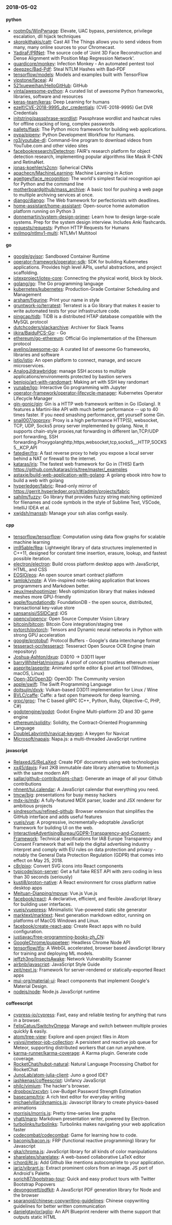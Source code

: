 ### 2018-05-02

#### python
* [rootm0s/WinPwnage](https://github.com/rootm0s/WinPwnage):  Elevate, UAC bypass, persistence, privilege escalation, dll hijack techniques
* [skorokithakis/catt](https://github.com/skorokithakis/catt): Cast All The Things allows you to send videos from many, many online sources to your Chromecast.
* [YadiraF/PRNet](https://github.com/YadiraF/PRNet): The source code of 'Joint 3D Face Reconstruction and Dense Alignment with Position Map Regression Network'.
* [guardicore/monkey](https://github.com/guardicore/monkey): Infection Monkey - An automated pentest tool
* [deepzec/Bad-Pdf](https://github.com/deepzec/Bad-Pdf): Steal NTLM Hashes with Bad-PDF
* [tensorflow/models](https://github.com/tensorflow/models): Models and examples built with TensorFlow
* [vipstone/faceai](https://github.com/vipstone/faceai): AI
* [521xueweihan/HelloGitHub](https://github.com/521xueweihan/HelloGitHub):  GitHub 
* [vinta/awesome-python](https://github.com/vinta/awesome-python): A curated list of awesome Python frameworks, libraries, software and resources
* [keras-team/keras](https://github.com/keras-team/keras): Deep Learning for humans
* [ezelf/CVE-2018-9995_dvr_credentials](https://github.com/ezelf/CVE-2018-9995_dvr_credentials): (CVE-2018-9995) Get DVR Credentials
* [initstring/passphrase-wordlist](https://github.com/initstring/passphrase-wordlist): Passphrase wordlist and hashcat rules for offline cracking of long, complex passwords
* [pallets/flask](https://github.com/pallets/flask): The Python micro framework for building web applications.
* [pypa/pipenv](https://github.com/pypa/pipenv): Python Development Workflow for Humans.
* [rg3/youtube-dl](https://github.com/rg3/youtube-dl): Command-line program to download videos from YouTube.com and other video sites
* [facebookresearch/Detectron](https://github.com/facebookresearch/Detectron): FAIR's research platform for object detection research, implementing popular algorithms like Mask R-CNN and RetinaNet.
* [jonas-koehler/s2cnn](https://github.com/jonas-koehler/s2cnn): Spherical CNNs
* [apachecn/MachineLearning](https://github.com/apachecn/MachineLearning): Machine Learning in Action
* [ageitgey/face_recognition](https://github.com/ageitgey/face_recognition): The world's simplest facial recognition api for Python and the command line
* [motherboardgithub/mass_archive](https://github.com/motherboardgithub/mass_archive): A basic tool for pushing a web page to multiple archiving services at once.
* [django/django](https://github.com/django/django): The Web framework for perfectionists with deadlines.
* [home-assistant/home-assistant](https://github.com/home-assistant/home-assistant):  Open-source home automation platform running on Python 3
* [donnemartin/system-design-primer](https://github.com/donnemartin/system-design-primer): Learn how to design large-scale systems. Prep for the system design interview. Includes Anki flashcards.
* [requests/requests](https://github.com/requests/requests): Python HTTP Requests for Humans 
* [evilmog/ntlmv1-multi](https://github.com/evilmog/ntlmv1-multi): NTLMv1 Multitool

#### go
* [google/gvisor](https://github.com/google/gvisor): Sandboxed Container Runtime
* [operator-framework/operator-sdk](https://github.com/operator-framework/operator-sdk): SDK for building Kubernetes applications. Provides high level APIs, useful abstractions, and project scaffolding.
* [iotexproject/iotex-core](https://github.com/iotexproject/iotex-core): Connecting the physical world, block by block.
* [golang/go](https://github.com/golang/go): The Go programming language
* [kubernetes/kubernetes](https://github.com/kubernetes/kubernetes): Production-Grade Container Scheduling and Management
* [arsham/figurine](https://github.com/arsham/figurine): Print your name in style
* [gruntwork-io/terratest](https://github.com/gruntwork-io/terratest): Terratest is a Go library that makes it easier to write automated tests for your infrastructure code.
* [pingcap/tidb](https://github.com/pingcap/tidb): TiDB is a distributed HTAP database compatible with the MySQL protocol
* [dutchcoders/slackarchive](https://github.com/dutchcoders/slackarchive): Archiver for Slack Teams
* [iikira/BaiduPCS-Go](https://github.com/iikira/BaiduPCS-Go):  - Go
* [ethereum/go-ethereum](https://github.com/ethereum/go-ethereum): Official Go implementation of the Ethereum protocol
* [avelino/awesome-go](https://github.com/avelino/awesome-go): A curated list of awesome Go frameworks, libraries and software
* [istio/istio](https://github.com/istio/istio): An open platform to connect, manage, and secure microservices.
* [AnalogJ/drawbridge](https://github.com/AnalogJ/drawbridge): manage SSH access to multiple applications/environments protected by bastion servers
* [benjojo/art-with-randomart](https://github.com/benjojo/art-with-randomart): Making art with SSH key randomart
* [yunabe/lgo](https://github.com/yunabe/lgo): Interactive Go programming with Jupyter
* [operator-framework/operator-lifecycle-manager](https://github.com/operator-framework/operator-lifecycle-manager): Kubernetes Operator Lifecycle Manager
* [gin-gonic/gin](https://github.com/gin-gonic/gin): Gin is a HTTP web framework written in Go (Golang). It features a Martini-like API with much better performance -- up to 40 times faster. If you need smashing performance, get yourself some Gin.
* [snail007/goproxy](https://github.com/snail007/goproxy): Proxy is a high performance HTTP(S), websocket, TCP, UDP, Socks5 proxy server implemented by golang. Now, it supports chain-style proxies,nat forwarding in different lan,TCP/UDP port forwarding, SSH forwarding.Proxygolanghttp,https,websocket,tcp,socks5,,,,HTTP,SOCKS5,,,KCP,API
* [fatedier/frp](https://github.com/fatedier/frp): A fast reverse proxy to help you expose a local server behind a NAT or firewall to the internet.
* [kataras/iris](https://github.com/kataras/iris): The fastest web framework for Go in (THIS) Earth https://github.com/kataras/iris/tree/master/_examples
* [astaxie/build-web-application-with-golang](https://github.com/astaxie/build-web-application-with-golang): A golang ebook intro how to build a web with golang
* [hyperledger/fabric](https://github.com/hyperledger/fabric): Read-only mirror of https://gerrit.hyperledger.org/r/#/admin/projects/fabric
* [sahilm/fuzzy](https://github.com/sahilm/fuzzy): Go library that provides fuzzy string matching optimized for filenames and code symbols in the style of Sublime Text, VSCode, IntelliJ IDEA et al.
* [xwjdsh/manssh](https://github.com/xwjdsh/manssh): Manage your ssh alias configs easily.

#### cpp
* [tensorflow/tensorflow](https://github.com/tensorflow/tensorflow): Computation using data flow graphs for scalable machine learning
* [im95able/Rea](https://github.com/im95able/Rea): Lightweight library of data structures implemented in C++11, designed for constant time insertion, erasure, lookup, and fastest possible iteration.
* [electron/electron](https://github.com/electron/electron): Build cross platform desktop apps with JavaScript, HTML, and CSS
* [EOSIO/eos](https://github.com/EOSIO/eos): An open source smart contract platform
* [tamlok/vnote](https://github.com/tamlok/vnote): A Vim-inspired note-taking application that knows programmers and Markdown better.
* [zeux/meshoptimizer](https://github.com/zeux/meshoptimizer): Mesh optimization library that makes indexed meshes more GPU-friendly
* [apple/foundationdb](https://github.com/apple/foundationdb): FoundationDB - the open source, distributed, transactional key-value store
* [sansansisi/SSIDCard](https://github.com/sansansisi/SSIDCard): iOS
* [opencv/opencv](https://github.com/opencv/opencv): Open Source Computer Vision Library
* [bitcoin/bitcoin](https://github.com/bitcoin/bitcoin): Bitcoin Core integration/staging tree
* [pytorch/pytorch](https://github.com/pytorch/pytorch): Tensors and Dynamic neural networks in Python with strong GPU acceleration
* [google/protobuf](https://github.com/google/protobuf): Protocol Buffers - Google's data interchange format
* [tesseract-ocr/tesseract](https://github.com/tesseract-ocr/tesseract): Tesseract Open Source OCR Engine (main repository)
* [Joshua-Ashton/dxup](https://github.com/Joshua-Ashton/dxup): D3D10 -> D3D11 layer
* [barryWhiteHat/miximus](https://github.com/barryWhiteHat/miximus): A proof of concept trustless ethereum mixer
* [aseprite/aseprite](https://github.com/aseprite/aseprite): Animated sprite editor & pixel art tool (Windows, macOS, Linux)
* [Open-3D/Open3D](https://github.com/Open-3D/Open3D): Open3D: The Community version
* [apple/swift](https://github.com/apple/swift): The Swift Programming Language
* [doitsujin/dxvk](https://github.com/doitsujin/dxvk): Vulkan-based D3D11 implementation for Linux / Wine
* [BVLC/caffe](https://github.com/BVLC/caffe): Caffe: a fast open framework for deep learning.
* [grpc/grpc](https://github.com/grpc/grpc): The C based gRPC (C++, Python, Ruby, Objective-C, PHP, C#)
* [godotengine/godot](https://github.com/godotengine/godot): Godot Engine  Multi-platform 2D and 3D game engine
* [ethereum/solidity](https://github.com/ethereum/solidity): Solidity, the Contract-Oriented Programming Language
* [DoubleLabyrinth/navicat-keygen](https://github.com/DoubleLabyrinth/navicat-keygen): A keygen for Navicat
* [Microsoft/napajs](https://github.com/Microsoft/napajs): Napa.js: a multi-threaded JavaScript runtime

#### javascript
* [RelaxedJS/ReLaXed](https://github.com/RelaxedJS/ReLaXed): Create PDF documents using web technologies
* [xx45/dayjs](https://github.com/xx45/dayjs): Fast 2KB immutable date library alternative to Moment.js with the same modern API
* [sallar/github-contributions-chart](https://github.com/sallar/github-contributions-chart): Generate an image of all your Github contributions
* [nhnent/tui.calendar](https://github.com/nhnent/tui.calendar): A JavaScript calendar that everything you need.
* [tmcw/big](https://github.com/tmcw/big): presentations for busy messy hackers
* [mdx-js/mdx](https://github.com/mdx-js/mdx): A fully-featured MDX parser, loader and JSX renderer for ambitious projects
* [sindresorhus/refined-github](https://github.com/sindresorhus/refined-github): Browser extension that simplifies the GitHub interface and adds useful features
* [vuejs/vue](https://github.com/vuejs/vue):  A progressive, incrementally-adoptable JavaScript framework for building UI on the web.
* [InteractiveAdvertisingBureau/GDPR-Transparency-and-Consent-Framework](https://github.com/InteractiveAdvertisingBureau/GDPR-Transparency-and-Consent-Framework): Technical specifications for IAB Europe Transparency and Consent Framework that will help the digital advertising industry interpret and comply with EU rules on data protection and privacy - notably the General Data Protection Regulation (GDPR) that comes into effect on May 25, 2018.
* [c8r/pixo](https://github.com/c8r/pixo): Convert SVG icons into React components
* [typicode/json-server](https://github.com/typicode/json-server): Get a full fake REST API with zero coding in less than 30 seconds (seriously)
* [kusti8/proton-native](https://github.com/kusti8/proton-native): A React environment for cross platform native desktop apps
* [Meituan-Dianping/mpvue](https://github.com/Meituan-Dianping/mpvue):  Vue.js  Vue.js 
* [facebook/react](https://github.com/facebook/react): A declarative, efficient, and flexible JavaScript library for building user interfaces.
* [vuejs/vuepress](https://github.com/vuejs/vuepress):  Minimalistic Vue-powered static site generator
* [marktext/marktext](https://github.com/marktext/marktext): Next generation markdown editor, running on platforms of MacOS Windows and Linux.
* [facebook/create-react-app](https://github.com/facebook/create-react-app): Create React apps with no build configuration.
* [justjavac/free-programming-books-zh_CN](https://github.com/justjavac/free-programming-books-zh_CN):  
* [GoogleChrome/puppeteer](https://github.com/GoogleChrome/puppeteer): Headless Chrome Node API
* [tensorflow/tfjs](https://github.com/tensorflow/tfjs): A WebGL accelerated, browser based JavaScript library for training and deploying ML models.
* [jeffzh3ng/InsectsAwake](https://github.com/jeffzh3ng/InsectsAwake): Network Vulnerability Scanner
* [airbnb/javascript](https://github.com/airbnb/javascript): JavaScript Style Guide
* [zeit/next.js](https://github.com/zeit/next.js): Framework for server-rendered or statically-exported React apps
* [mui-org/material-ui](https://github.com/mui-org/material-ui): React components that implement Google's Material Design.
* [nodejs/node](https://github.com/nodejs/node): Node.js JavaScript runtime 

#### coffeescript
* [cypress-io/cypress](https://github.com/cypress-io/cypress): Fast, easy and reliable testing for anything that runs in a browser.
* [FelisCatus/SwitchyOmega](https://github.com/FelisCatus/SwitchyOmega): Manage and switch between multiple proxies quickly & easily.
* [atom/tree-view](https://github.com/atom/tree-view):  Explore and open project files in Atom
* [vsivsi/meteor-job-collection](https://github.com/vsivsi/meteor-job-collection): A persistent and reactive job queue for Meteor, supporting distributed workers that can run anywhere.
* [karma-runner/karma-coverage](https://github.com/karma-runner/karma-coverage): A Karma plugin. Generate code coverage.
* [RocketChat/hubot-natural](https://github.com/RocketChat/hubot-natural): Natural Language Processing Chatbot for RocketChat
* [JunoLab/atom-julia-client](https://github.com/JunoLab/atom-julia-client): Juno a good IDE?
* [jashkenas/coffeescript](https://github.com/jashkenas/coffeescript): Unfancy JavaScript
* [philc/vimium](https://github.com/philc/vimium): The hacker's browser.
* [dropbox/zxcvbn](https://github.com/dropbox/zxcvbn): Low-Budget Password Strength Estimation
* [basecamp/trix](https://github.com/basecamp/trix): A rich text editor for everyday writing
* [michaelvillar/dynamics.js](https://github.com/michaelvillar/dynamics.js): Javascript library to create physics-based animations
* [morrisjs/morris.js](https://github.com/morrisjs/morris.js): Pretty time-series line graphs
* [yhatt/marp](https://github.com/yhatt/marp): Markdown presentation writer, powered by Electron.
* [turbolinks/turbolinks](https://github.com/turbolinks/turbolinks): Turbolinks makes navigating your web application faster
* [codecombat/codecombat](https://github.com/codecombat/codecombat): Game for learning how to code.
* [baconjs/bacon.js](https://github.com/baconjs/bacon.js): FRP (functional reactive programming) library for Javascript
* [gka/chroma.js](https://github.com/gka/chroma.js): JavaScript library for all kinds of color manipulations
* [sharelatex/sharelatex](https://github.com/sharelatex/sharelatex): A web-based collaborative LaTeX editor
* [ichord/At.js](https://github.com/ichord/At.js): Add Github like mentions autocomplete to your application.
* [jariz/vibrant.js](https://github.com/jariz/vibrant.js): Extract prominent colors from an image. JS port of Android's Palette.
* [sorich87/bootstrap-tour](https://github.com/sorich87/bootstrap-tour): Quick and easy product tours with Twitter Bootstrap Popovers
* [devongovett/pdfkit](https://github.com/devongovett/pdfkit): A JavaScript PDF generation library for Node and the browser
* [sparanoid/chinese-copywriting-guidelines](https://github.com/sparanoid/chinese-copywriting-guidelines): Chinese copywriting guidelines for better written communication
* [danielgtaylor/aglio](https://github.com/danielgtaylor/aglio): An API Blueprint renderer with theme support that outputs static HTML
